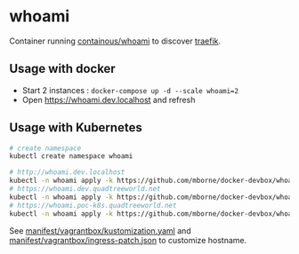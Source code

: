 # whoami

Container running [containous/whoami](https://hub.docker.com/r/containous/whoami/dockerfile) to discover [traefik](../traefik/README.md).

## Usage with docker

* Start 2 instances : `docker-compose up -d --scale whoami=2`
* Open https://whoami.dev.localhost and refresh

## Usage with Kubernetes

```bash
# create namespace
kubectl create namespace whoami

# http://whoami.dev.localhost
kubectl -n whoami apply -k https://github.com/mborne/docker-devbox/whoami/manifest/base
# https://whoami.dev.quadtreeworld.net
kubectl -n whoami apply -k https://github.com/mborne/docker-devbox/whoami/manifest/qtw-dev
# https://whoami.poc-k8s.quadtreeworld.net
kubectl -n whoami apply -k https://github.com/mborne/docker-devbox/whoami/manifest/poc-k8s
```

See [manifest/vagrantbox/kustomization.yaml](./manifest/vagrantbox/kustomization.yaml) and [manifest/vagrantbox/ingress-patch.json](./manifest/vagrantbox/ingress-patch.json) to customize hostname.
